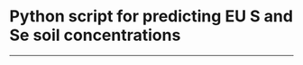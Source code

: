 # Python script for predicting EU S and Se soil concentrations
-----------------------------------------------------------------------------------

